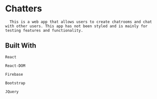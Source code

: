 # Chatters
```
  This is a web app that allows users to create chatrooms and chat with other users. This app has not been styled and is mainly for testing features and functionality.
```

## Built With
```
React

React-DOM

Firebase

Bootstrap

JQuery
```
